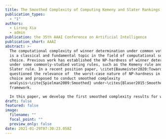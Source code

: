 ```yaml
---
title: The Smoothed Complexity of Computing Kemeny and Slater Rankings
publication_types:
  - "1"
authors:
  - Lirong Xia
  - admin
publication: the 35th AAAI Conference on Artificial Intelligence
publication_short: AAAI
abstract: >-
  The computational complexity of winner determination under common voting rules
  is a classical and fundamental topic in the field of computational social
  choice. Previous work has established the NP-hardness of winner determination
  under some commonly-studied voting rules, such as the Kemeny rule and the
  Slater rule. In a recent position paper, \citet{Baumeister2020:Towards}
  questioned the relevance of  the worst-case nature of NP-hardness in social
  choice and proposed to conduct smoothed complexity
  analysis~\cite{Spielman2009:Smoothed} under~\cites{Blaser2015:Smoothed}
  framework.

  In this paper, we develop the first smoothed complexity results for winner determination in voting.  We prove the smoothed hardness of Kemeny and Slater using the classical smoothed runtime analysis, and prove a parameterized typical-case smoothed easiness result for Kemeny. We also make an attempt of applying~\cites{Blaser2015:Smoothed}  smoothed complexity framework  in social choice contexts by proving that the framework categorizes an always-exponential-time brute force search algorithm as being smoothed poly-time, under a natural noise model based on the well-studied Mallows model in social choice and statistics. Overall, our results show that smoothed complexity analysis in computational social choice is a challenging and fruitful topic.
draft: false
featured: false
image:
  filename: ""
  focal_point: ""
  preview_only: false
date: 2021-01-29T07:30:23.058Z
---
```

